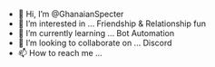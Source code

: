 - 👋 Hi, I’m @GhanaianSpecter
- 👀 I’m interested in ... Friendship & Relationship fun
- 🌱 I’m currently learning ... Bot Automation
- 💞️ I’m looking to collaborate on ... Discord
- 📫 How to reach me ...

<!---
GhanaianSpecter/GhanaianSpecter is a ✨ special ✨ repository because its `README.md` (this file) appears on your GitHub profile.
You can click the Preview link to take a look at your changes.
--->
